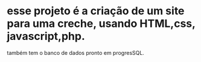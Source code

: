 # esse projeto é a criação de um site para uma creche, usando HTML,css, javascript,php.
também tem o banco de dados pronto em progresSQL.

